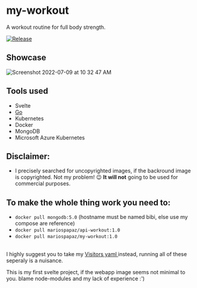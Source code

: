 # my-workout
A workout routine for full body strength. 

[![Release](https://github.com/mariospapaz/my-workout/actions/workflows/release.yml/badge.svg)](https://github.com/mariospapaz/my-workout/actions/workflows/release.yml)

## Showcase
![Screenshot 2022-07-09 at 10 32 47 AM](https://user-images.githubusercontent.com/30930688/178096440-e7d5db2c-c8f0-4548-9a9d-a2885a7dfee0.png)

## Tools used
- Svelte
- <a href="https://github.com/mariospapaz/my-workout-api">Go</a>
- Kubernetes
- Docker
- MongoDB
- Microsoft Azure Kubernetes


## Disclaimer: 
- I precisely searched for uncopyrighted images, if the backround image is copyrighted. 
  Not my problem! 😉 __It will not__ going to be used for commercial purposes.
  
## To make the whole thing work you need to:
- `docker pull mongodb:5.0` (hostname must be named bibi, else use my compose are reference)
- `docker pull mariospapaz/api-workout:1.0`
- `docker pull mariospapaz/my-workout:1.0`
<br>
I highly suggest you to take my 
<a href="https://github.com/mariospapaz/my-workout/blob/main/visitors.yaml"> 
    Visitors yaml
</a>
instead, running all of these seperaly is a nuisance.

This is my first svelte project, if the webapp image seems not minimal to you. blame node-modules and my lack of experience :')
